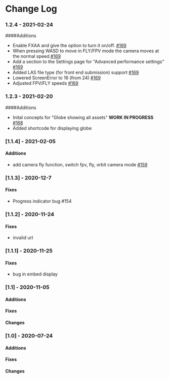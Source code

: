 # Change Log

### 1.2.4 - 2021-02-24
####Additions
- Enable FXAA and give the option to turn it on/off. [#169](https://github.com/Construkted-Reality/construkted_reality/issues/169)
- When pressing WASD to move in FLY/FPV mode the camera moves at the normal speed.[#169](https://github.com/Construkted-Reality/construkted_reality/issues/169)
- Add a section to the Settings page for "Advanced performance settings" [#169](https://github.com/Construkted-Reality/construkted_reality/issues/169)
- Added LAS file type (for front end submission) support [#169](https://github.com/Construkted-Reality/construkted_reality/issues/169)
- Lowered ScreenError to 16 (from 24) [#169](https://github.com/Construkted-Reality/construkted_reality/issues/169)
- Adjusted FPV/FLY speeds [#169](https://github.com/Construkted-Reality/construkted_reality/issues/169)

### 1.2.3 - 2021-02-20
####Additions
- Inital concepts for "Globe showing all assets" **WORK IN PROGRESS** [#168](https://github.com/Construkted-Reality/construkted_reality/issues/168) 
 - Added shortcode for displaying globe

### [1.1.4] - 2021-02-05

#### Additions
 - add camera fly function, switch fpv, fly, orbit camera mode [#159](https://github.com/Construkted-Reality/construkted_reality/issues/159)

### [1.1.3] - 2020-12-7

#### Fixes
 - Progress indicator bug #154

### [1.1.2] - 2020-11-24

#### Fixes
 - invalid url

### [1.1.1] - 2020-11-25

#### Fixes
 - bug in embed display

### [1.1] - 2020-11-05

#### Additions
#### Fixes
#### Changes

### [1.0] - 2020-07-24

#### Additions
#### Fixes
#### Changes
